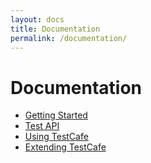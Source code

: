 ```yaml
---
layout: docs
title: Documentation
permalink: /documentation/
---
```

# Documentation

* [Getting Started](getting-started/index.md)
* [Test API](test-api/index.md)
* [Using TestCafe](using-testcafe/index.md)
* [Extending TestCafe](extending-testcafe/index.md)